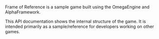 Frame of Reference is a sample game built using the OmegaEngine and AlphaFramework.

This API documentation shows the internal structure of the game. It is intended primarily as a sample/reference for developers working on other games.
